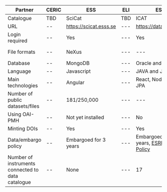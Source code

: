 

| Partner | CERIC |  ESS | ELI  | ESRF | ILL | XFEL |
| ------- | -- | --- | ---  | --- | --- |  --- |
| Catalogue | TBD | SciCat | TBD | ICAT | ILL Own | MyMdC |
| URL | -- | https://scicat.esss.se | ---  | https://datahub.esrf.fr | https://data.ill.eu | https://in.xfel.eu/metadata |
| Login required | -- | Yes | ---  | Yes | Yes |  --- |
| File formats | -- | NeXus| ---  | --- | NeXus and ILL Ascii |  --- |
| Database | -- | MongoDB | ---  | Oracle and MongoDB | Oracle |  --- |
| Language | -- | Javascript | ---  | JAVA and Javascript | PHP |  --- |
| Main technologies | -- | Angular | ---  | React, NodeJS, EJB, JPA | Symfony, JQuery |  --- |
| Number of public datasets/files | -- | 181/250,000 | ---  | --- | ~250K/4M |  --- |
| Using OAI-PMH | -- | Not yet installed | ---  | No | No |  --- |
| Minting DOIs | -- | Yes | ---  | Yes | Yes |  --- |
| Data/embargo policy | -- | Embargoed for 3 years | ---  | Embargoed for 3 years, [ESRF Data Policy](https://www.esrf.eu/datapolicy)| Embargoed for 3 to 5 years, [ILL Data Policy](https://www.ill.eu/fileadmin/user_upload/ILL/3_Users/User_Guide/After_your_experiment/Data_management/ILL_data_management_policy_July_2017.pdf)|  --- |
| Number of instruments connected to data catalogue | -- | None | ---  | 17 | 54 |  --- |
